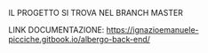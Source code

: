 IL PROGETTO SI TROVA NEL BRANCH MASTER

LINK DOCUMENTAZIONE: https://ignazioemanuele-picciche.gitbook.io/albergo-back-end/
